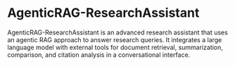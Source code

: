 # AgenticRAG-ResearchAssistant
AgenticRAG-ResearchAssistant is an advanced research assistant that uses an agentic RAG approach to answer research queries. It integrates a large language model with external tools for document retrieval, summarization, comparison, and citation analysis in a conversational interface.
